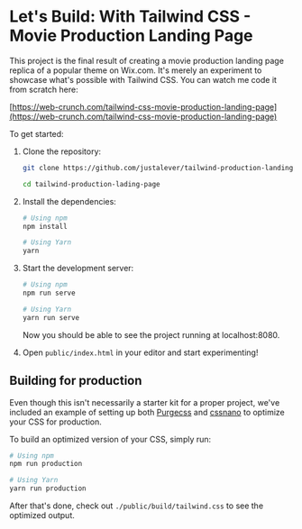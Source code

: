 # Let's Build: With Tailwind CSS - Movie Production Landing Page

This project is the final result of creating a movie production landing page replica of a popular theme on Wix.com. It's merely an experiment to showcase what's possible with Tailwind CSS. You can watch me code it from scratch here:

[https://web-crunch.com/tailwind-css-movie-production-landing-page](https://web-crunch.com/tailwind-css-movie-production-landing-page)


To get started:

1. Clone the repository:

    ```bash
    git clone https://github.com/justalever/tailwind-production-landing-page

    cd tailwind-production-lading-page
    ```

2. Install the dependencies:

    ```bash
    # Using npm
    npm install

    # Using Yarn
    yarn
    ```

3. Start the development server:

    ```bash
    # Using npm
    npm run serve

    # Using Yarn
    yarn run serve
    ```

    Now you should be able to see the project running at localhost:8080.

4. Open `public/index.html` in your editor and start experimenting!

## Building for production

Even though this isn't necessarily a starter kit for a proper project, we've included an example of setting up both [Purgecss](https://www.purgecss.com/) and [cssnano](https://cssnano.co/) to optimize your CSS for production.

To build an optimized version of your CSS, simply run:

```bash
# Using npm
npm run production

# Using Yarn
yarn run production
```

After that's done, check out `./public/build/tailwind.css` to see the optimized output.
